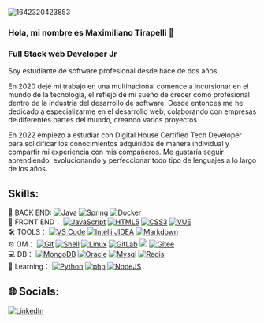 
![1642320423853](https://user-images.githubusercontent.com/48784001/203785020-2b4826c1-7ddb-4de8-b65b-ebf6e04c5290.jpeg)

### Hola, mi nombre es Maximiliano Tirapelli 👋
### Full Stack web Developer Jr


Soy estudiante de software profesional desde hace de dos años.

En 2020 dejé mi trabajo en una multinacional comence a incursionar en el mundo de la tecnologia, el reflejo de mi sueño de crecer como profesional dentro de la industria del desarrollo de software.
Desde entonces me he dedicado a especializarme en el desarrollo web, colaborando con empresas de diferentes partes del mundo, creando varios proyectos

En 2022 empiezo a estudiar con Digital House Certified Tech Developer para solidificar los conocimientos adquiridos de manera individual y compartir mi experiencia con mis compañeros. Me gustaría seguir aprendiendo, evolucionando y perfeccionar todo tipo de lenguajes a lo largo de los años.



## Skills:
🔭 BACK END:
[![Java](https://img.shields.io/badge/-Java-gray?style=flat-circle&logo=java)]()
[![Spring](https://img.shields.io/badge/-Spring-green?style=flat-circle&logo=spring)]()
[![Docker](https://img.shields.io/badge/-Docker-blue?style=flat-circle&logo=Docker)]()
</br>
👯 FRONT END： 
[![JavaScript](https://img.shields.io/badge/-JavaScript-yellow?style=flat-circle&logo=javascript)]()
[![HTML5](https://img.shields.io/badge/-HTML5-yellow?style=flat-circle&logo=html5)]()
[![CSS3](https://img.shields.io/badge/-CSS3-yellow?style=flat-circle&logo=css3)]()
[![VUE](https://img.shields.io/badge/-VUE-blue?style=flat-circle&logo=VUE)]()
</br>
:hammer_and_wrench: TOOLS：
[![VS Code](https://img.shields.io/badge/-VSCode-blue?style=flat-circle&logo=VSCode)]()
[![Intelli JIDEA](https://img.shields.io/badge/-IntelliJIDEA-black?style=flat-circle&logo=IntelliJIDEA)]()
[![Markdown](https://img.shields.io/badge/-Markdown-black?style=flat-circle&logo=markdown)]()
</br>
⚙️ OM：
[![Git](https://img.shields.io/badge/-Git-yellow?style=flat-circle&logo=git)]()
[![Shell](https://img.shields.io/badge/-Shell-red?style=flat-circle&logo=shell)]()
[![Linux](https://img.shields.io/badge/-Linux-gray?style=flat-circle&logo=Linux)]()
[![GitLab](https://img.shields.io/badge/-GitLab-orange?style=flat-circle&logo=GitLab)]()
[![](https://img.shields.io/badge/-GitHub-black?style=flat-circle&logo=GitHub)]()
[![Gitee](https://img.shields.io/badge/-Gitee-red?style=flat-circle&logo=Gitee)]()
</br>
💻 DB：
[![MongoDB](https://img.shields.io/badge/-MongoDB-blue?style=flat-circle&logo=MongoDB)]()
[![Oracle](https://img.shields.io/badge/-Oracle-red?style=flat-circle&logo=Oracle)]()
[![Mysql](https://img.shields.io/badge/-Mysql-white?style=flat-circle&logo=mysql)]()
[![Redis](https://img.shields.io/badge/-Redis-green?style=flat-circle&logo=Redis)]()
</br>
🌱 Learning：
[![Python](https://img.shields.io/badge/-Python-yellow?style=flat-circle&logo=Python)]()
[![php](https://img.shields.io/badge/-php-green?style=flat-circle&logo=php)]()
[![NodeJS](https://img.shields.io/badge/-NodeJS-green?style=flat-circle&logo=Nodejs)]()


## 🌐 Socials:

[![LinkedIn](https://img.shields.io/badge/LinkedIn-Maximiliano_Tirapelli-0077B5?style=for-the-badge&logo=linkedin&logoColor=white&labelColor=101010)](https://www.linkedin.com/in/maximiliano-tirapelli)

<!--
**maximilianotirapelli/maximilianotirapelli** is a ✨ _special_ ✨ repository because its `README.md` (this file) appears on your GitHub profile.

Here are some ideas to get you started:

- 🔭 I’m currently working on ...
- 🌱 I’m currently learning ...
- 👯 I’m looking to collaborate on ...
- 🤔 I’m looking for help with ...
- 💬 Ask me about ...
- 📫 How to reach me: ...
- 😄 Pronouns: ...
- ⚡ Fun fact: ...
-->
